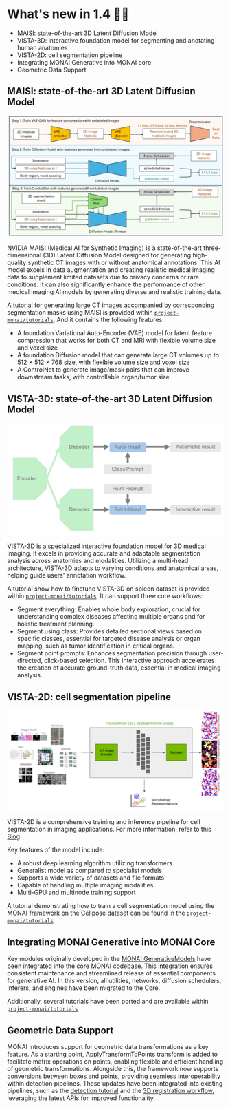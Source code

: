 # What's new in 1.4 🎉🎉

- MAISI: state-of-the-art 3D Latent Diffusion Model
- VISTA-3D: interactive foundation model for segmenting and anotating human anatomies
- VISTA-2D: cell segmentation pipeline
- Integrating MONAI Generative into MONAI core
- Geometric Data Support


## MAISI: state-of-the-art 3D Latent Diffusion Model

![maisi](../images/maisi_train.png)

NVIDIA MAISI (Medical AI for Synthetic Imaging) is a state-of-the-art three-dimensional (3D) Latent Diffusion Model designed for generating high-quality synthetic CT images with or without anatomical annotations. This AI model excels in data augmentation and creating realistic medical imaging data to supplement limited datasets due to privacy concerns or rare conditions. It can also significantly enhance the performance of other medical imaging AI models by generating diverse and realistic training data.

A tutorial for generating large CT images accompanied by corresponding segmentation masks using MAISI is provided within
[`project-monai/tutorials`](https://github.com/Project-MONAI/tutorials/blob/main/generation/maisi).
And it contains the following features:
- A foundation Variational Auto-Encoder (VAE) model for latent feature compression that works for both CT and MRI with flexible volume size and voxel size
- A foundation Diffusion model that can generate large CT volumes up to 512 × 512 × 768 size, with flexible volume size and voxel size
- A ControlNet to generate image/mask pairs that can improve downstream tasks, with controllable organ/tumor size



## VISTA-3D: state-of-the-art 3D Latent Diffusion Model

![vista-3d](../images/vista3d.png)

VISTA-3D is a specialized interactive foundation model for 3D medical imaging. It excels in providing accurate and adaptable segmentation analysis across anatomies and modalities. Utilizing a multi-head architecture, VISTA-3D adapts to varying conditions and anatomical areas, helping guide users' annotation workflow.

A tutorial show how to finetune VISTA-3D on spleen dataset is provided within
[`project-monai/tutorials`](https://github.com/Project-MONAI/tutorials/blob/main/vista_3d).
It can support three core workflows:
- Segment everything: Enables whole body exploration, crucial for understanding complex diseases affecting multiple organs and for holistic treatment planning.
- Segment using class: Provides detailed sectional views based on specific classes, essential for targeted disease analysis or organ mapping, such as tumor identification in critical organs.
- Segment point prompts: Enhances segmentation precision through user-directed, click-based selection. This interactive approach accelerates the creation of accurate ground-truth data, essential in medical imaging analysis.

## VISTA-2D: cell segmentation pipeline

![vista-2d](../images/vista2d.png)

VISTA-2D is a comprehensive training and inference pipeline for cell segmentation in imaging applications. For more information, refer to this [Blog](https://developer.nvidia.com/blog/advancing-cell-segmentation-and-morphology-analysis-with-nvidia-ai-foundation-model-vista-2d/)

Key features of the model include:
- A robust deep learning algorithm utilizing transformers
- Generalist model as compared to specialist models
- Supports a wide variety of datasets and file formats
- Capable of handling multiple imaging modalities
- Multi-GPU and multinode training support

A tutorial demonstrating how to train a cell segmentation model using the MONAI framework on the Cellpose dataset can be found in the [`project-monai/tutorials`](https://github.com/Project-MONAI/tutorials/blob/main/vista_2d).


## Integrating MONAI Generative into MONAI Core

Key modules originally developed in the [MONAI GenerativeModels](https://github.com/Project-MONAI/GenerativeModels) have been integrated into the core MONAI codebase. This integration ensures consistent maintenance and streamlined release of essential components for generative AI. In this version, all utilities, networks, diffusion schedulers, inferers, and engines have been migrated to the Core.

Additionally, several tutorials have been ported and are available within [`project-monai/tutorials`](https://github.com/Project-MONAI/tutorials/blob/main/generation)

## Geometric Data Support

MONAI introduces support for geometric data transformations as a key feature. As a starting point, ApplyTransformToPoints transform is added to facilitate matrix operations on points, enabling flexible and efficient handling of geometric transformations. Alongside this, the framework now supports conversions between boxes and points, providing seamless interoperability within detection pipelines. These updates have been integrated into existing pipelines, such as the [detection tutorial](https://github.com/Project-MONAI/tutorials/blob/main/detection) and the [3D registration workflow](https://github.com/Project-MONAI/tutorials/blob/main/3d_registration/learn2reg_nlst_paired_lung_ct.ipynb), leveraging the latest APIs for improved functionality.
